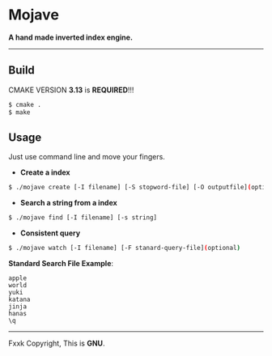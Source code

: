 # Mojave 
**A hand made inverted index engine.**

---

## Build
CMAKE VERSION **3.13** is **REQUIRED**!!!
``` bash
$ cmake .
$ make
```
## Usage
Just use command line and move your fingers.
+ **Create a index** 
``` bash
$ ./mojave create [-I filename] [-S stopword-file] [-O outputfile](optional) 
```
+ **Search a string from a index** 
``` bash
$ ./mojave find [-I filename] [-s string]
```
+ **Consistent query** 
``` bash
$ ./mojave watch [-I filename] [-F stanard-query-file](optional)
```

**Standard Search File Example**:
```
apple
world
yuki
katana
jinja
hanas
\q
```

---
Fxxk Copyright, This is **GNU**.



